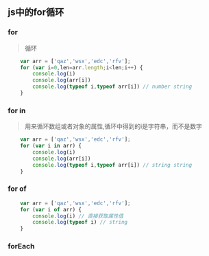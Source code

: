 ## js中的for循环

### for 
> 循环
```js
	var arr = ['qaz','wsx','edc','rfv'];
	for (var i=0,len=arr.length;i<len;i++) {
		console.log(i)
		console.log(arr[i])
		console.log(typeof i,typeof arr[i]) // number string
	}
```
### for in
> 用来循环数组或者对象的属性,循环中得到的i是字符串，而不是数字

```js
	var arr = ['qaz','wsx','edc','rfv'];
	for (var i in arr) {
		console.log(i)
		console.log(arr[i])
		console.log(typeof i,typeof arr[i]) // string string
	}
```


### for of
> 
```js
	var arr = ['qaz','wsx','edc','rfv'];
	for (var i of arr) {
		console.log(i) // 直接获取属性值
		console.log(typeof i) // string
	}
```

### forEach
> 
```js
	
```
